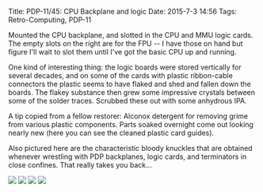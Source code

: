 Title: PDP-11/45: CPU Backplane and logic
Date: 2015-7-3 14:56
Tags: Retro-Computing, PDP-11

Mounted the CPU backplane, and slotted in the CPU and MMU logic cards.  The empty slots on the right are for the FPU -- I have those on hand but figure I'll wait to slot them until I've got the basic CPU up and running.

One kind of interesting thing: the logic boards were stored vertically for several decades, and on some of the cards with plastic ribbon-cable connectors the plastic seems to have flaked and shed and fallen down the boards.  The flakey substance then grew some impressive crystals between some of the solder traces.  Scrubbed these out with some anhydrous IPA.

A tip copied from a fellow restorer: Alconox detergent for removing grime from various plastic components.  Parts soaked overnight come out looking nearly new (here you can see the cleaned plastic card guides).

Also pictured here are the characteristic bloody knuckles that are obtained whenever wrestling with PDP backplanes, logic cards, and terminators in close confines.  That really takes you back...

[<img src='/images/pdp11/boards-in-chassis_thumbnail_tall.jpg'/>]({filename}/images/pdp11/boards-in-chassis.jpg)
[<img src='/images/pdp11/board-with-crystals_thumbnail_tall.jpg'/>]({filename}/images/pdp11/board-with-crystals.jpg)
[<img src='/images/pdp11/crystals_thumbnail_tall.jpg'/>]({filename}/images/pdp11/crystals.jpg)
[<img src='/images/pdp11/knuckles_thumbnail_tall.jpg'/>]({filename}/images/pdp11/knuckles.jpg)
